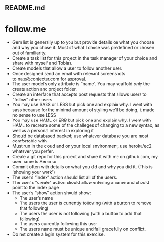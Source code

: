 README.md
------------

follow.me
============

* Gem list is generally up to you but provide details on what you choose and why you chose it.
	Most of what I chose was predefined or chosen out of familiarity.
* Create a task list for this project in the task manager of your choice and share with myself and Tobias.
* Create models that allow a user to follow another user.
* Once designed send an email with relevant screenshots to nate@conjectur.com for approval. 
* The user model’s only attribute is “name”. You may scaffold *only* the create action and project folder.
* Create an interface that accepts post requests that allows users to “follow” other users.
* You may use SASS or LESS but pick one and explain why.
	I went with sass because for the minimal amount of styling we'll be doing, it made no sense to use LESS
* You may use HAML or ERB but pick one and explain why.
    I went with HAML to recreate some of the challeges of changing to a new syntax, as well as a personal interest in exploring it.
* Should be databased backed; use whatever database you are most comfortable with. 
* Must run in the cloud and on your local environment, use heroku/ec2 whatever you prefer.
* Create a git repo for this project and share it with me on github.com, my user name is Aeramor
* Commit often with details on what you did and why you did it. (This is 'showing your work')
* The user’s “index” action should list all of the users.
* The user's "create" action should allow entering a name and should point to the index page
* The user’s “show” action should show:
    * The user’s name
    * The users the user is currently following (with a button to remove that following)
    * The users the user is not following (with a button to add that following)
    * The users currently following this user
    * The users name must be unique and fail gracefully on conflict.
* Do not create a login system for this exercise.
